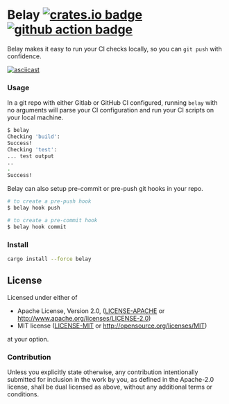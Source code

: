 # Belay [![crates.io badge](https://img.shields.io/crates/v/belay.svg)](https://crates.io/crates/belay) [![github action badge](https://github.com/JoshMcguigan/belay/workflows/Rust/badge.svg)](https://github.com/JoshMcguigan/belay/actions)

Belay makes it easy to run your CI checks locally, so you can `git push` with confidence.

[![asciicast](https://asciinema.org/a/okeJVtb2YJFHneYnS9ZnObBmK.svg)](https://asciinema.org/a/okeJVtb2YJFHneYnS9ZnObBmK)

### Usage

In a git repo with either Gitlab or GitHub CI configured, running `belay` with no arguments will parse your CI configuration and run your CI scripts on your local machine.

```bash
$ belay
Checking 'build':
Success!
Checking 'test':
... test output
..
.
Success!
```

Belay can also setup pre-commit or pre-push git hooks in your repo.

```bash
# to create a pre-push hook
$ belay hook push

# to create a pre-commit hook
$ belay hook commit
```

### Install

```bash
cargo install --force belay
```

## License

Licensed under either of

 * Apache License, Version 2.0, ([LICENSE-APACHE](LICENSE-APACHE) or http://www.apache.org/licenses/LICENSE-2.0)
 * MIT license ([LICENSE-MIT](LICENSE-MIT) or http://opensource.org/licenses/MIT)

at your option.

### Contribution

Unless you explicitly state otherwise, any contribution intentionally submitted for inclusion in the work by you, as defined in the Apache-2.0 license, shall be dual licensed as above, without any additional terms or conditions.
